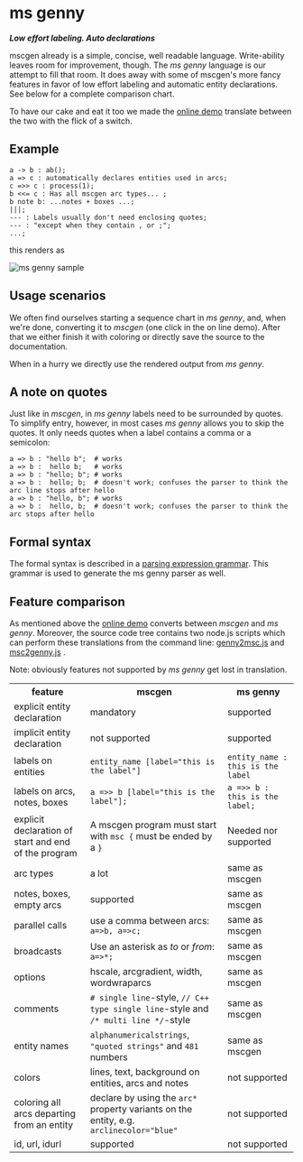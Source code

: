 # ms genny
_**Low effort labeling. Auto declarations**_

mscgen already is a simple, concise, well readable language. Write-ability
leaves room for improvement, though.
The *ms genny* language is our attempt to fill that room. It does away with some of 
mscgen's more fancy features in favor of low effort labeling
and automatic entity declarations. See below for a complete comparison chart.

To have our cake and eat it too we made the [online demo][4] translate between
the two with the flick of a switch. 

## Example

    a -> b : ab();
    a => c : automatically declares entities used in arcs;
    c =>> c : process(1);
    b <<= c : Has all mscgen arc types... ;
    b note b: ...notes + boxes ...;
    |||;
    --- : Labels usually don't need enclosing quotes;
    --- : "except when they contain , or ;";
    ...;


this renders as

![ms genny sample](https://raw.github.com/sverweij/mscgen_js/master/test/msgennysample.png)

## Usage scenarios
We often find ourselves starting a sequence chart in *ms genny*, and, when
we're done, converting it to *mscgen* (one click in the on line demo). After
that we either finish it with coloring or directly save the source to
the documentation.

When in a hurry we directly use the rendered output from *ms genny*.

## A note on quotes ##
Just like in *mscgen*, in *ms genny* labels need to be surrounded by quotes. 
To simplify entry, however, in most cases *ms genny* allows you to 
skip the quotes. It only needs quotes when a label contains a comma or a 
semicolon:

    a => b : "hello b";  # works
    a => b :  hello b;   # works
    a => b : "hello; b"; # works
    a => b :  hello; b;  # doesn't work; confuses the parser to think the arc line stops after hello
    a => b : "hello, b"; # works
    a => b :  hello, b;  # doesn't work; confuses the parser to think the arc stops after hello


## Formal syntax ##
The formal syntax is described in a [parsing expression grammar][1]. This grammar
is used to generate the ms genny parser as well.

## Feature comparison
As mentioned above the [online demo][4] converts between *mscgen* and *ms genny*.
Moreover, the source code tree contains two node.js scripts which can perform 
these translations from the command line: [genny2msc.js][2] and [msc2genny.js][3] . 

Note: obviously features not supported by *ms genny* get lost in translation.


<table>
    <tr><th>feature</th><th>mscgen</th><th>ms genny</th></tr>
    <tr>
        <td>explicit entity declaration</td>
        <td>mandatory</td>
        <td>supported</td>
    </tr>
    <tr>
        <td>implicit entity declaration</td>
        <td>not supported</td>
        <td>supported</td>
    </tr>
    <tr>
        <td>labels on entities</td>
        <td><code>entity_name [label="this is the label"]</code></td>
        <td><code>entity_name : this is the label</code></td>
    </tr>
    <tr>
        <td>labels on arcs, notes, boxes</td>
        <td><code>a =>> b [label="this is the label"];</code></td>
        <td><code>a =>> b : this is the label;</code></td>
    </tr>
    <tr>
        <td>explicit declaration of start and end of the program</td>
        <td>A mscgen program must start with <code>msc {</code> must be ended by a <code>}</code></td>
        <td>Needed nor supported</td>
    </tr>
    <tr>
        <td>arc types</td>
        <td>a lot</td>
        <td>same as mscgen</td>
    </tr>
    <tr>
        <td>notes, boxes, empty arcs</td>
        <td>supported</td>
        <td>same as mscgen</td>
    </tr>
    <tr>
        <td>parallel calls</td>
        <td>use a comma between arcs: <code>a=>b, a=>c;</code></td>
        <td>same as mscgen</td>
    </tr>
    <tr>
        <td>broadcasts</td>
        <td>Use an asterisk as <em>to</em> or <em>from</em>: <code>a=>*;</code></td>
        <td>same as mscgen</td>
    </tr>
    <tr>
        <td>options</td>
        <td>hscale, arcgradient, width, wordwraparcs </td>
        <td>same as mscgen</td>
    </tr>
    <tr>
        <td>comments</td>
        <td><code># single line</code>-style, <code>// C++ type single line</code>-style and <code>/* multi line */</code>-style</td>
        <td>same as mscgen</td>
    </tr>
    <tr>
        <td>entity names</td>
        <td><code>alphanumericalstrings</code>, <code>"quoted strings"</code>  and <code>481</code> numbers</td>
        <td>same as mscgen</td>
    </tr>
    <tr>
        <td>colors</td>
        <td>lines, text, background on entities, arcs and notes</td>
        <td>not supported</td>
    </tr>
    <tr>
        <td>coloring all arcs departing from an entity</td>
        <td>declare by using the <code>arc*</code> property variants on the entity, e.g. <code>arclinecolor="blue"</code></td>
        <td>not supported</td>
    </tr>
    <tr>
        <td>id, url, idurl</td>
        <td>supported</td>
        <td>not supported</td>
    </tr>
</table>

[1]: script/node/mscgensmplparser.pegjs
[2]: script/node/genny2msc.js
[3]: script/node/msc2genny.js
[4]: http://sverweij.github.io/mscgen_js/


